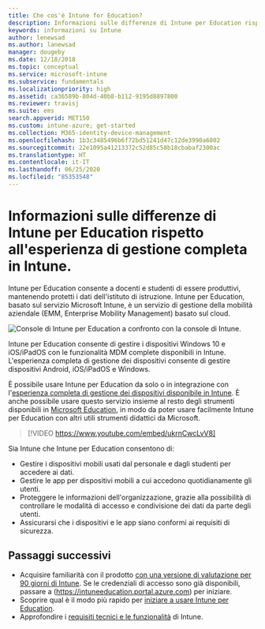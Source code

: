 ```yaml
---
title: Che cos'è Intune for Education?
description: Informazioni sulle differenze di Intune per Education rispetto all'esperienza di gestione completa di .
keywords: informazioni su Intune
author: lenewsad
ms.author: lanewsad
manager: dougeby
ms.date: 12/18/2018
ms.topic: conceptual
ms.service: microsoft-intune
ms.subservice: fundamentals
ms.localizationpriority: high
ms.assetid: ca36589b-804d-40b8-b112-9195d8897800
ms.reviewer: travisj
ms.suite: ems
search.appverid: MET150
ms.custom: intune-azure; get-started
ms.collection: M365-identity-device-management
ms.openlocfilehash: 1b3c3485496b6f72bd51241d47c12de3990a6802
ms.sourcegitcommit: 22e1095a41213372c52d85c58b18cbabaf2300ac
ms.translationtype: HT
ms.contentlocale: it-IT
ms.lasthandoff: 06/25/2020
ms.locfileid: "85353548"
---
```

# <a name="how-is-intune-for-education-different-from-the-full-device-management-experience-in-intune"></a>Informazioni sulle differenze di Intune per Education rispetto all'esperienza di gestione completa in Intune.

Intune per Education consente a docenti e studenti di essere produttivi, mantenendo protetti i dati dell'istituto di istruzione. Intune per Education, basato sul servizio Microsoft Intune, è un servizio di gestione della mobilità aziendale (EMM, Enterprise Mobility Management) basato sul cloud.

![Console di Intune per Education a confronto con la console di Intune.](./media/introduction-intune-education/intune-azure-vs-intuneEDU.png)

Intune per Education consente di gestire i dispositivi Windows 10 e iOS/iPadOS con le funzionalità MDM complete disponibili in Intune. L'esperienza completa di gestione dei dispositivi consente di gestire dispositivi Android, iOS/iPadOS e Windows. 

È possibile usare Intune per Education da solo o in integrazione con l'[esperienza completa di gestione dei dispositivi disponibile in Intune](what-is-intune.md). È anche possibile usare questo servizio insieme al resto degli strumenti disponibili in [Microsoft Education](https://microsoft.com/education), in modo da poter usare facilmente Intune per Education con altri utili strumenti didattici da Microsoft.  

> [!VIDEO https://www.youtube.com/embed/ukrnCwcLvV8]

Sia Intune che Intune per Education consentono di:
* Gestire i dispositivi mobili usati dal personale e dagli studenti per accedere ai dati.
* Gestire le app per dispositivi mobili a cui accedono quotidianamente gli utenti.
* Proteggere le informazioni dell'organizzazione, grazie alla possibilità di controllare le modalità di accesso e condivisione dei dati da parte degli utenti.
* Assicurarsi che i dispositivi e le app siano conformi ai requisiti di sicurezza.

## <a name="next-steps"></a>Passaggi successivi
* Acquisire familiarità con il prodotto [con una versione di valutazione per 90 giorni di Intune](https://signup.microsoft.com/Signup?OfferId=5eec053c-cc40-4cd5-a06a-ea8d75cf2686&ali=1). Se le credenziali di accesso sono già disponibili, passare a (https://intuneeducation.portal.azure.com) per iniziare.
* Scoprire qual è il modo più rapido per [iniziare a usare Intune per Education](/intune-education/what-is-express-configuration).
* Approfondire i [requisiti tecnici e le funzionalità](/intune/supported-devices-browsers) di Intune.

